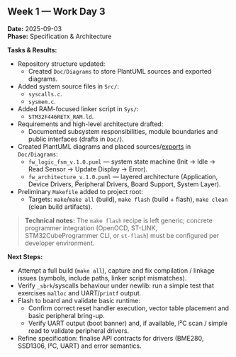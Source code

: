 ## Week 1 — Work Day 3
**Date:** 2025-09-03  
**Phase:** Specification & Architecture  

**Tasks & Results:**

* Repository structure updated:
  * Created `Doc/Diagrams` to store PlantUML sources and exported diagrams.
* Added system source files in `Src/`:
  * `syscalls.c`.
  * `sysmem.c`.
* Added RAM-focused linker script in `Sys/`:
  * `STM32F446RETX_RAM.ld`.
* Requirements and high-level architecture drafted:
  * Documented subsystem responsibilities, module boundaries and public interfaces (drafts in `Doc/`).
* Created PlantUML diagrams and placed sources/[exports](https://www.planttext.com) in `Doc/Diagrams`:
  * `fw_logic_fsm_v.1.0.puml` — system state machine (Init → Idle → Read Sensor → Update Display → Error).
  * `fw_architecture_v.1.0.puml` — layered architecture (Application, Device Drivers, Peripheral Drivers, Board Support, System Layer).
* Preliminary `Makefile` added to project root:
  * Targets: `make`/`make all` (build), `make flash` (build + flash), `make clean` (clean build artifacts).

> **Technical notes:** The `make flash` recipe is left generic; concrete programmer integration (OpenOCD, ST-LINK, STM32CubeProgrammer CLI, or `st-flash`) must be configured per developer environment.

**Next Steps:**

* Attempt a full build (`make all`), capture and fix compilation / linkage issues (symbols, include paths, linker script mismatches).
* Verify `_sbrk`/syscalls behaviour under newlib: run a simple test that exercises `malloc` and UART/`printf` output.
* Flash to board and validate basic runtime:
  * Confirm correct reset handler execution, vector table placement and basic peripheral bring-up.
  * Verify UART output (boot banner) and, if available, I²C scan / simple read to validate peripheral drivers.
* Refine specification: finalise API contracts for drivers (BME280, SSD1306, I²C, UART) and error semantics.
